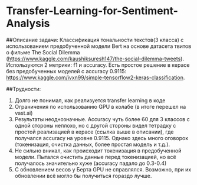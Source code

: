 # Transfer-Learning-for-Sentiment-Analysis

##Описание задачи: 
Классификация тональности текстов(3 класса) с использованием предобученной модели Bert на основе датасета твитов о фильме The Social Dilemma (https://www.kaggle.com/kaushiksuresh147/the-social-dilemma-tweets). Используются 2 метрики: f1 и accuracy. Есть простое решение в керасе без предобученных моделей с accuracy 0.9115: https://www.kaggle.com/ivxn99/simple-tensorflow2-keras-classification. 

##Трудности:
1) Долго не понимал, как реализуется transfer learning в коде 
2) Ограничения по использованию GPU в колабе (в итоге перешел на vast.ai) 
3) Результаты неоднозначные. Accuracy чуть более 60 для 3 классов с одной стороны неплохо, но с другой стороны видел тетрадку с простой реализацией в керасе (ссылка выше в описании), где получался accuracy на уровне 0.9115. Однако здесь много оговорок (токенизация, очистка данных, более простая модель и т.д.). 
4) Не сильно вникал, как происходит токенизация в предобученной модели. Пытался очистить данные перед токенизацией, но всё получалось значительно хуже (accuracy падало до 0.3-0.4) 
5) С обновлением весов у Берта GPU не справлялся. Возможно, при их обновлении всё могло бы получиться гораздо лучше.